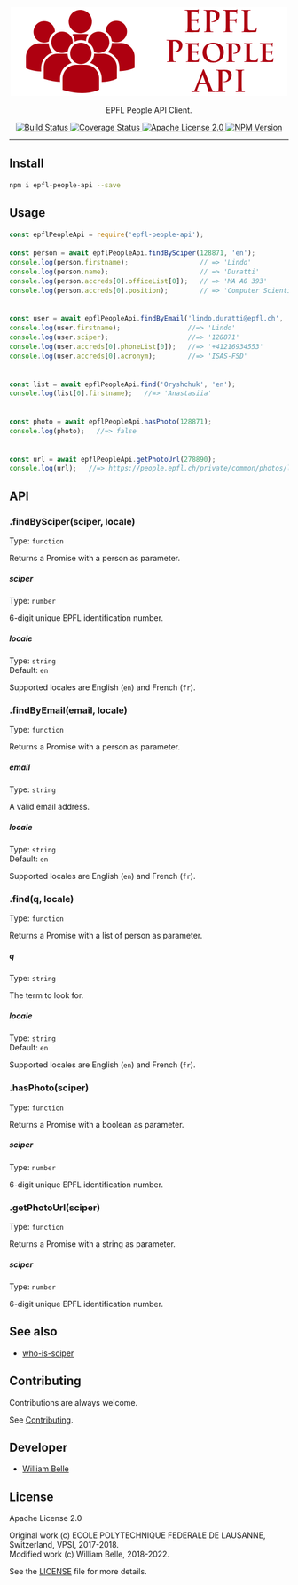 <p align="center">
  <img alt="EPFL People API Client" src="https://raw.githubusercontent.com/innovativeinnovation/epfl-people-api/master/docs/readme/readme-logo.png">
</p>

<p align="center">
  EPFL People API Client.
</p>

<p align="center">
  <a href="https://github.com/innovativeinnovation/epfl-people-api/actions">
    <img alt="Build Status" src="https://github.com/innovativeinnovation/epfl-people-api/workflows/Build/badge.svg?branch=master">
  </a>
  <a href="https://coveralls.io/github/innovativeinnovation/epfl-people-api?branch=master">
    <img alt="Coverage Status" src="https://coveralls.io/repos/github/innovativeinnovation/epfl-people-api/badge.svg?branch=master"/>
  </a>
  <a href="https://raw.githubusercontent.com/innovativeinnovation/epfl-people-api/master/LICENSE">
    <img alt="Apache License 2.0" src="https://img.shields.io/badge/license-Apache%202.0-blue.svg">
  </a>
  <a href='https://www.npmjs.com/package/epfl-people-api'>
    <img alt="NPM Version" src="https://img.shields.io/npm/v/epfl-people-api.svg" />
  </a>
</p>

---

Install
-------

```bash
npm i epfl-people-api --save
```

Usage
-----

```javascript
const epflPeopleApi = require('epfl-people-api');

const person = await epflPeopleApi.findBySciper(128871, 'en');
console.log(person.firstname);                  // => 'Lindo'
console.log(person.name);                       // => 'Duratti'
console.log(person.accreds[0].officeList[0]);   // => 'MA A0 393'
console.log(person.accreds[0].position);        // => 'Computer Scientist'


const user = await epflPeopleApi.findByEmail('lindo.duratti@epfl.ch', 'en');
console.log(user.firstname);                 //=> 'Lindo'
console.log(user.sciper);                    //=> '128871'
console.log(user.accreds[0].phoneList[0]);   //=> '+41216934553'
console.log(user.accreds[0].acronym);        //=> 'ISAS-FSD'


const list = await epflPeopleApi.find('Oryshchuk', 'en');
console.log(list[0].firstname);   //=> 'Anastasiia'


const photo = await epflPeopleApi.hasPhoto(128871);
console.log(photo);   //=> false


const url = await epflPeopleApi.getPhotoUrl(278890);
console.log(url);   //=> https://people.epfl.ch/private/common/photos/links/278890.jpg
```

API
---

### .findBySciper(sciper, locale)

Type: `function`

Returns a Promise with a person as parameter.

##### sciper

Type: `number`

6-digit unique EPFL identification number.

##### locale

Type: `string`<br>
Default: `en`

Supported locales are English (`en`) and French (`fr`).

### .findByEmail(email, locale)

Type: `function`

Returns a Promise with a person as parameter.

##### email

Type: `string`

A valid email address.

##### locale

Type: `string`<br>
Default: `en`

Supported locales are English (`en`) and French (`fr`).

### .find(q, locale)

Type: `function`

Returns a Promise with a list of person as parameter.

##### q

Type: `string`

The term to look for.

##### locale

Type: `string`<br>
Default: `en`

Supported locales are English (`en`) and French (`fr`).

### .hasPhoto(sciper)

Type: `function`

Returns a Promise with a boolean as parameter.

##### sciper

Type: `number`

6-digit unique EPFL identification number.

### .getPhotoUrl(sciper)

Type: `function`

Returns a Promise with a string as parameter.

##### sciper

Type: `number`

6-digit unique EPFL identification number.

See also
--------

* [who-is-sciper](https://github.com/innovativeinnovation/who-is-sciper)

Contributing
------------

Contributions are always welcome.

See [Contributing](CONTRIBUTING.md).

Developer
---------

* [William Belle](https://github.com/williambelle)

License
-------

Apache License 2.0

Original work (c) ECOLE POLYTECHNIQUE FEDERALE DE LAUSANNE, Switzerland, VPSI, 2017-2018.  
Modified work (c) William Belle, 2018-2022.

See the [LICENSE](LICENSE) file for more details.
